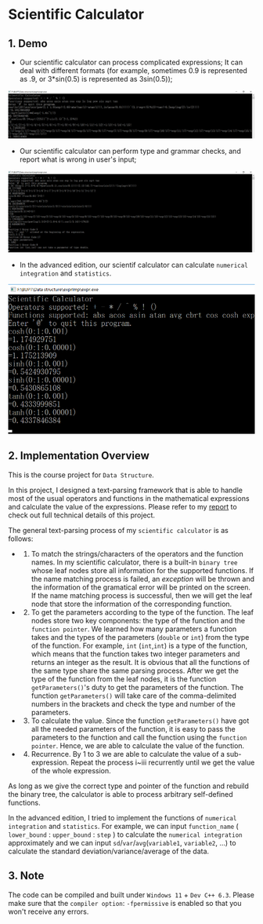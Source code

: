 # Scientific Calculator

## 1. Demo

- Our scientific calculator can process complicated expressions; It can deal with different formats (for example, sometimes 0.9 is represented as .9, or 3*sin(0.5) is represented as 3sin(0.5));

![](/demo/lNum.png)

- Our scientific calculator can perform type and grammar checks, and report what is wrong in user's input;

![](/demo/prog.png)

- In the advanced edition, our scientif calculator can calculate `numerical integration` and `statistics`.

![](/demo/integral.png)

## 2. Implementation Overview

This is the course project for `Data Structure`.

In this project, I designed a text-parsing framework that is able to handle most of the usual operators and functions in the mathematical expressions and calculate the value of the expressions. Please refer to my [report](/report/Report.pdf) to check out full technical details of this project.

The general text-parsing process of my `scientific calculator` is as follows:

- 1. To match the strings/characters of the operators and the function names.
In my scientific calculator, there is a built-in `binary tree` whose leaf nodes store all information for the supported functions. If the name matching process is failed, an _exception_ will be thrown and the information of the gramatical error will be printed on the screen. If the name matching process is successful, then we will get the leaf node that store the information of the corresponding function.

- 2. To get the parameters according to the type of the function.
The leaf nodes store two key components: the type of the function and the `function pointer`. We learned how many parameters a function takes and the types of the parameters (`double` or `int`) from the type of the function. For example, `int` (`int`,`int`) is a type of the function, which means that the function takes two integer parameters and returns an integer as the result. It is obvious that all the functions of the same type share the same parsing process. After we get the type of the function from the leaf nodes, it is the function `getParameters()`'s duty to get the parameters of the function. The function `getParameters()` will take care of the comma-delimited numbers in the brackets and check the type and number of the parameters.

- 3. To calculate the value. Since the function `getParameters()` have got all the needed parameters of the function, it is easy to pass the parameters to the function and call the function using the `function pointer`. Hence, we are able to calculate the value of the function.

- 4. Recurrence. By 1 to 3 we are able to calculate the value of a sub-expression. Repeat the process i~iii recurrently until we get the value of the whole expression.

As long as we give the correct type and pointer of the function and rebuild the binary tree, the calculator is able to process arbitrary self-defined functions.

In the advanced edition, I tried to implement the functions of `numerical integration` and `statistics`. For example, we can input `function_name` ( `lower_bound` : `upper_bound` : `step` ) to calculate the `numerical integration` approximately and we can input `sd`/`var`/`avg`(`variable1`, `variable2`, ...) to calculate the standard deviation/variance/average of the data.

## 3. Note

The code can be compiled and built under `Windows 11` + `Dev C++ 6.3`. Please make sure that the `compiler option`: `-fpermissive` is enabled so that you won't receive any errors.

